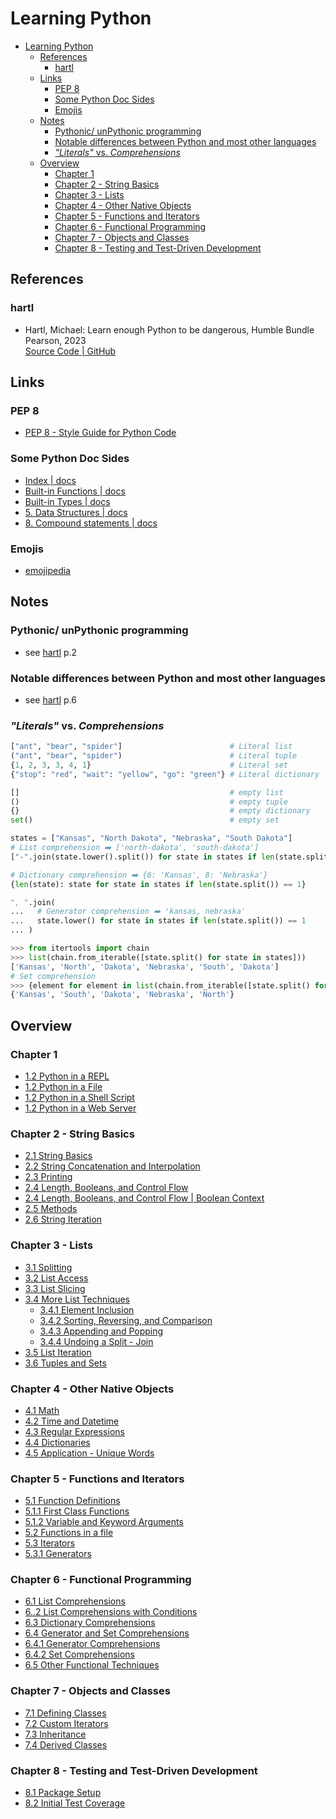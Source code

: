 # Learning Python

- [Learning Python](#learning-python)
  - [References](#references)
    - [hartl](#hartl)
  - [Links](#links)
    - [PEP 8](#pep-8)
    - [Some Python Doc Sides](#some-python-doc-sides)
    - [Emojis](#emojis)
  - [Notes](#notes)
    - [Pythonic/ unPythonic programming](#pythonic-unpythonic-programming)
    - [Notable differences between Python and most other languages](#notable-differences-between-python-and-most-other-languages)
    - [*"Literals"* vs. *Comprehensions*](#literals-vs-comprehensions)
  - [Overview](#overview)
    - [Chapter 1](#chapter-1)
    - [Chapter 2 - String Basics](#chapter-2---string-basics)
    - [Chapter 3 - Lists](#chapter-3---lists)
    - [Chapter 4 - Other Native Objects](#chapter-4---other-native-objects)
    - [Chapter 5 - Functions and Iterators](#chapter-5---functions-and-iterators)
    - [Chapter 6 - Functional Programming](#chapter-6---functional-programming)
    - [Chapter 7 - Objects and Classes](#chapter-7---objects-and-classes)
    - [Chapter 8 - Testing and Test-Driven Development](#chapter-8---testing-and-test-driven-development)

## References

### hartl

- Hartl, Michael: Learn enough Python to be dangerous, Humble Bundle Pearson, 2023  
  [Source Code | GitHub](https://github.com/learnenough/learn_enough_python_code_listings)

## Links

### PEP 8

- [PEP 8 - Style Guide for Python Code](https://peps.python.org/pep-0008/)

### Some Python Doc Sides

- [Index | docs](https://docs.python.org/3/genindex.html)
- [Built-in Functions | docs](https://docs.python.org/3/library/functions.html)
- [Built-in Types | docs](https://docs.python.org/3/library/stdtypes.html)
- [5. Data Structures | docs](https://docs.python.org/3/tutorial/datastructures.html)
- [8. Compound statements | docs](https://docs.python.org/3/reference/compound_stmts.html)

### Emojis

- [emojipedia](https://emojipedia.org/)

## Notes

### Pythonic/ unPythonic programming

- see [hartl](#hartl) p.2

### Notable differences between Python and most other languages

- see [hartl](#hartl) p.6

### *"Literals"* vs. *Comprehensions*

``` Python
["ant", "bear", "spider"]                        # Literal list
("ant", "bear", "spider")                        # Literal tuple
{1, 2, 3, 3, 4, 1}                               # Literal set
{"stop": "red", "wait": "yellow", "go": "green"} # Literal dictionary

[]                                               # empty list
()                                               # empty tuple
{}                                               # empty dictionary
set()                                            # empty set

states = ["Kansas", "North Dakota", "Nebraska", "South Dakota"]
# List comprehension ➡️ ['north-dakota', 'south-dakota']
["-".join(state.lower().split()) for state in states if len(state.split()) > 1]

# Dictionary comprehension ➡️ {6: 'Kansas', 8: 'Nebraska'}
{len(state): state for state in states if len(state.split()) == 1}

", ".join(
...   # Generator comprehension ➡️ 'kansas, nebraska'
...   state.lower() for state in states if len(state.split()) == 1
... )

>>> from itertools import chain
>>> list(chain.from_iterable([state.split() for state in states]))
['Kansas', 'North', 'Dakota', 'Nebraska', 'South', 'Dakota']
# Set comprehension
>>> {element for element in list(chain.from_iterable([state.split() for state in states]))}
{'Kansas', 'South', 'Dakota', 'Nebraska', 'North'}
```

## Overview

### Chapter 1

- [1.2 Python in a REPL](./chp001/README.001.md#12-python-in-a-repl)
- [1.2 Python in a File](./chp001/README.001.md#13-python-in-a-file)
- [1.2 Python in a Shell Script](./chp001/README.001.md#14-python-in-a-shell-script)
- [1.2 Python in a Web Server](./chp001/README.001.md#15-python-in-a-web-server)

### Chapter 2 - String Basics

- [2.1 String Basics](./chp002.strings/README.002.01.md#21-string-basics)
- [2.2 String Concatenation and Interpolation](./chp002.strings/README.002.01.md#22-concatenation-and-interpolation)
- [2.3 Printing](./chp002.strings/README.002.02.md#23-printing)
- [2.4 Length, Booleans, and Control Flow](./chp002.strings/README.002.02.md#24-length-boolean-and-control-flow)
- [2.4 Length, Booleans, and Control Flow | Boolean Context](./chp002.strings/README.002.03.md#24-length-boolean-and-control-flow)
- [2.5 Methods](./chp002.strings/README.002.03.md#25-methods)
- [2.6 String Iteration](./chp002.strings/README.002.03.md#26-string-iteration)

### Chapter 3 - Lists

- [3.1 Splitting](./chp003.lists/README.003.01.md#31-splitting)
- [3.2 List Access](./chp003.lists/README.003.01.md#32-list-access)
- [3.3 List Slicing](./chp003.lists/README.003.02.md#33-list-slicing)
- [3.4 More List Techniques](./chp003.lists/README.003.02.md#34-more-list-techniques)
  - [3.4.1 Element Inclusion](./chp003.lists/README.003.02.md#341-element-inclusion)
  - [3.4.2 Sorting, Reversing, and Comparison](./chp003.lists/README.003.02.md#342-sorting-reversing-and-comparison)
  - [3.4.3 Appending and Popping](./chp003.lists/README.003.02.md#343-appending-and-popping)
  - [3.4.4 Undoing a Split - Join](./chp003.lists/README.003.02.md#344-undoing-a-split---join)
- [3.5 List Iteration](./chp003.lists/README.003.03.md#35-list-iteration)
- [3.6 Tuples and Sets](./chp003.lists/README.003.04.tuples&set.md#36-tuples-and-sets)

### Chapter 4 - Other Native Objects

- [4.1 Math](./chp004.other-native-object/README.004.01.math.md#41-math)
- [4.2 Time and Datetime](./chp004.other-native-object/README.004.02.date-time.md#42-time-and-datetime)
- [4.3 Regular Expressions](./chp004.other-native-object/README.004.03.regex.md#43-regular-expressions---regex)
- [4.4 Dictionaries](./chp004.other-native-object/README.004.04.dictionaries.md#44-dictionaries)
- [4.5 Application - Unique Words](./chp004.other-native-object/README.004.05.exercise.unique-words.md)

### Chapter 5 - Functions and Iterators

- [5.1 Function Definitions](./chp005_functions_iterators/README.005.01.func.md#51-function-definitions)
- [5.1.1 First Class Functions](./chp005_functions_iterators/README.005.01.func.md#511-first-class-functions)
- [5.1.2 Variable and Keyword Arguments](./chp005_functions_iterators/README.005.01.func.md#512-variable-and-keyword-arguments)
- [5.2 Functions in a file](./chp005_functions_iterators/README.005.01.func.md#52-functions-in-a-file)
- [5.3 Iterators](./chp005_functions_iterators/README.005.02.iterators.md#53-iterators)
- [5.3.1 Generators](./chp005_functions_iterators/README.005.03.generators.md#531-generators)

### Chapter 6 - Functional Programming

- [6.1 List Comprehensions](./chp006_funcprog/README.006.01.funcprog.list-comprehensions.md#61-list-comprehensions)
- [6..2 List Comprehensions with Conditions](./chp006_funcprog/README.006.01.funcprog.list-comprehensions.md#62-list-comprehensions-with-conditions)
- [6.3 Dictionary Comprehensions](./chp006_funcprog/README.006.02.funcprog.dict-comprehensions.md#63-dictionary-comprehensions)
- [6.4 Generator and Set Comprehensions](./chp006_funcprog/README.006.03.funcprog.generator-set-comprehensions.md#64-generator-and-set-comprehensions)
- [6.4.1 Generator Comprehensions](./chp006_funcprog/README.006.03.funcprog.generator-set-comprehensions.md#641-generator-comprehensions)
- [6.4.2 Set Comprehensions](./chp006_funcprog/README.006.03.funcprog.generator-set-comprehensions.md#642-set-comprehensions)
- [6.5 Other Functional Techniques](./chp006_funcprog/README.006.04.funcprog.other-func-techniques.md)

### Chapter 7 - Objects and Classes

- [7.1 Defining Classes](./chp007_objects_classes/README.007.01.classes.md#71-defining-classes)
- [7.2 Custom Iterators](./chp007_objects_classes/README.007.02.custom-iterators.md#72-custom-iterators)
- [7.3 Inheritance](./chp007_objects_classes/README.007.03.inheritance.md#73-inheritance)
- [7.4 Derived Classes](./chp007_objects_classes/README.007.03.inheritance.md#74-derived-class)

### Chapter 8 - Testing and Test-Driven Development

- [8.1 Package Setup](./chp008_testing_tdd/README.008.01.testing.md#81-package-setup)
- [8.2 Initial Test Coverage](./chp008_testing_tdd/README.008.01.testing.md#82-initial-test-coverage)
